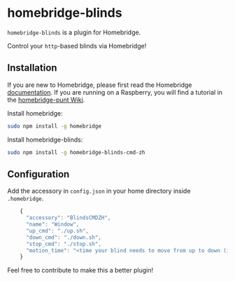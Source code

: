 # homebridge-blinds

`homebridge-blinds` is a plugin for Homebridge.

Control your `http`-based blinds via Homebridge!

## Installation

If you are new to Homebridge, please first read the Homebridge [documentation](https://www.npmjs.com/package/homebridge).
If you are running on a Raspberry, you will find a tutorial in the [homebridge-punt Wiki](https://github.com/cflurin/homebridge-punt/wiki/Running-Homebridge-on-a-Raspberry-Pi).

Install homebridge:
```sh
sudo npm install -g homebridge
```
Install homebridge-blinds:
```sh
sudo npm install -g homebridge-blinds-cmd-zh
```

## Configuration

Add the accessory in `config.json` in your home directory inside `.homebridge`.

```js
    {
      "accessory": "BlindsCMDZH",
      "name": "Window",
      "up_cmd": "./up.sh",
      "down_cmd": "./down.sh",
      "stop_cmd": "./stop.sh",
      "motion_time": "<time your blind needs to move from up to down (in milliseconds)>",
    }
```


Feel free to contribute to make this a better plugin!
